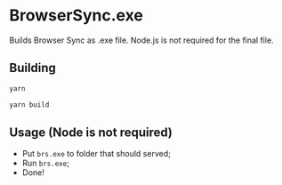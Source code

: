 # BrowserSync.exe

Builds Browser Sync as .exe file. Node.js is not required for the final file.

## Building
```bash
yarn
```
```bash
yarn build
```

## Usage (Node is not required)

- Put `brs.exe` to folder that should served;
- Run `brs.exe`;
- Done!
